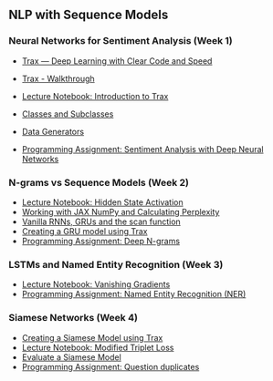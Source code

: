 ## NLP with Sequence Models

### Neural Networks for Sentiment Analysis (Week 1)

* [Trax — Deep Learning with Clear Code and Speed](https://github.com/google/trax)
* [Trax - Walkthrough](https://trax-ml.readthedocs.io/en/latest/notebooks/trax_intro.html#3.-Walkthrough)
* [Lecture Notebook: Introduction to Trax](https://github.com/vigneshv92/Natural-Language-Processing-Specialization/blob/master/Natural%20Language%20Processing%20with%20Sequence%20Models/Week%201/Labs/NLP_C3_W1_lecture_nb_01_trax_intro.ipynb)
* [Classes and Subclasses](https://github.com/vigneshv92/Natural-Language-Processing-Specialization/blob/master/Natural%20Language%20Processing%20with%20Sequence%20Models/Week%201/Labs/NLP_C3_W1_lecture_nb_02_classes.ipynb)
* [Data Generators](https://github.com/vigneshv92/Natural-Language-Processing-Specialization/blob/master/Natural%20Language%20Processing%20with%20Sequence%20Models/Week%201/Labs/NLP_C3_W1_lecture_nb_03_data_generatos.ipynb)


* [Programming Assignment: Sentiment Analysis with Deep Neural Networks](https://github.com/vigneshv92/Natural-Language-Processing-Specialization/blob/master/Natural%20Language%20Processing%20with%20Sequence%20Models/Week%201/Sentiment%20with%20Deep%20Neural%20Networks/C3_W1_Assignment.ipynb)

### N-grams vs Sequence Models (Week 2)

* [Lecture Notebook: Hidden State Activation]()
* [Working with JAX NumPy and Calculating Perplexity]()
* [Vanilla RNNs, GRUs and the scan function]()
* [Creating a GRU model using Trax]()
* [Programming Assignment: Deep N-grams](https://github.com/vigneshv92/Natural-Language-Processing-Specialization/blob/master/Natural%20Language%20Processing%20with%20Sequence%20Models/Week%202/Assignment/C3_W2_Assignment.ipynb)

### LSTMs and Named Entity Recognition (Week 3)

* [Lecture Notebook: Vanishing Gradients]()
* [Programming Assignment: Named Entity Recognition (NER)](https://github.com/vigneshv92/Natural-Language-Processing-Specialization/blob/master/Natural%20Language%20Processing%20with%20Sequence%20Models/Week%203/Assignment/C3_W3_Assignment.ipynb)

### Siamese Networks (Week 4)

* [Creating a Siamese Model using Trax]()
* [Lecture Notebook: Modified Triplet Loss]()
* [Evaluate a Siamese Model]()
* [Programming Assignment: Question duplicates](https://github.com/vigneshv92/Natural-Language-Processing-Specialization/blob/master/Natural%20Language%20Processing%20with%20Sequence%20Models/Week%204/Assignment/C3_W4_Assignment.ipynb)
